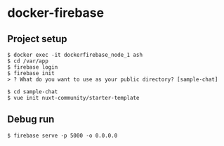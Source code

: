 # docker-firebase

## Project setup

```
$ docker exec -it dockerfirebase_node_1 ash
$ cd /var/app
$ firebase login
$ firebase init
> ? What do you want to use as your public directory? [sample-chat]

$ cd sample-chat
$ vue init nuxt-community/starter-template
```

## Debug run
```
$ firebase serve -p 5000 -o 0.0.0.0
```

